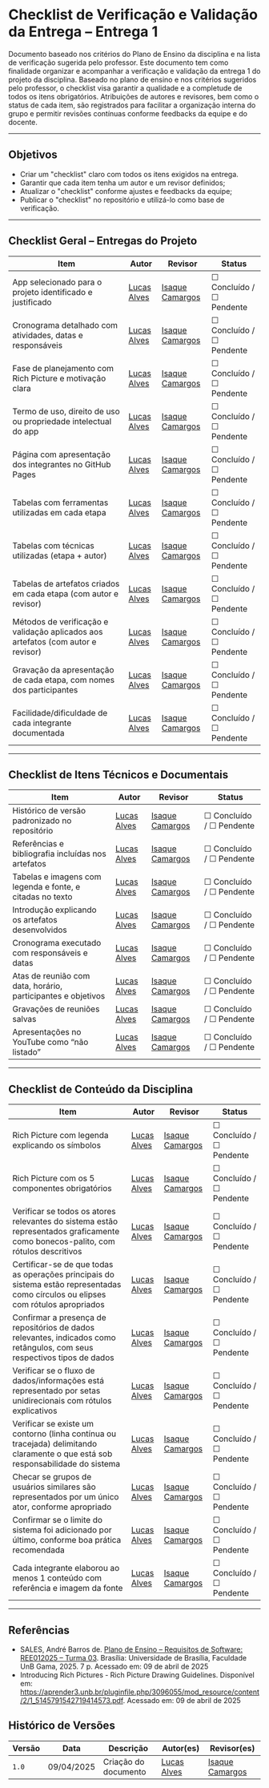 
# Checklist de Verificação e Validação da Entrega – Entrega 1

Documento baseado nos critérios do Plano de Ensino da disciplina e na lista de verificação sugerida pelo professor. Este documento tem como finalidade organizar e acompanhar a verificação e validação da entrega 1 do projeto da disciplina. Baseado no plano de ensino e nos critérios sugeridos pelo professor, o checklist visa garantir a qualidade e a completude de todos os itens obrigatórios. Atribuições de autores e revisores, bem como o status de cada item, são registrados para facilitar a organização interna do grupo e permitir revisões contínuas conforme feedbacks da equipe e do docente. 

---

## Objetivos
- Criar um "checklist" claro com todos os itens exigidos na entrega.
- Garantir que cada item tenha um autor e um revisor definidos;
- Atualizar o "checklist" conforme ajustes e feedbacks da equipe;
- Publicar o "checklist" no repositório e utilizá-lo como base de verificação.

---

## Checklist Geral – Entregas do Projeto

| Item                                                                                                  | Autor    | Revisor  | Status               |
|-------------------------------------------------------------------------------------------------------|----------|----------|----------------------|
| App selecionado para o projeto identificado e justificado                                            | [Lucas Alves](https://github.com/LucasAlves71) | [Isaque Camargos](https://github.com/isaqzin) | ☐ Concluído / ☐ Pendente |
| Cronograma detalhado com atividades, datas e responsáveis                                            | [Lucas Alves](https://github.com/LucasAlves71) | [Isaque Camargos](https://github.com/isaqzin) | ☐ Concluído / ☐ Pendente |
| Fase de planejamento com Rich Picture e motivação clara                                              | [Lucas Alves](https://github.com/LucasAlves71) | [Isaque Camargos](https://github.com/isaqzin) | ☐ Concluído / ☐ Pendente |
| Termo de uso, direito de uso ou propriedade intelectual do app                                        | [Lucas Alves](https://github.com/LucasAlves71) | [Isaque Camargos](https://github.com/isaqzin) | ☐ Concluído / ☐ Pendente |
| Página com apresentação dos integrantes no GitHub Pages                                               | [Lucas Alves](https://github.com/LucasAlves71) | [Isaque Camargos](https://github.com/isaqzin) | ☐ Concluído / ☐ Pendente |
| Tabelas com ferramentas utilizadas em cada etapa                                                      | [Lucas Alves](https://github.com/LucasAlves71) | [Isaque Camargos](https://github.com/isaqzin) | ☐ Concluído / ☐ Pendente |
| Tabelas com técnicas utilizadas (etapa + autor)                                                       | [Lucas Alves](https://github.com/LucasAlves71) | [Isaque Camargos](https://github.com/isaqzin) | ☐ Concluído / ☐ Pendente |
| Tabelas de artefatos criados em cada etapa (com autor e revisor)                                     | [Lucas Alves](https://github.com/LucasAlves71) | [Isaque Camargos](https://github.com/isaqzin) | ☐ Concluído / ☐ Pendente |
| Métodos de verificação e validação aplicados aos artefatos (com autor e revisor)                     | [Lucas Alves](https://github.com/LucasAlves71) | [Isaque Camargos](https://github.com/isaqzin) | ☐ Concluído / ☐ Pendente |
| Gravação da apresentação de cada etapa, com nomes dos participantes                                  | [Lucas Alves](https://github.com/LucasAlves71) | [Isaque Camargos](https://github.com/isaqzin) | ☐ Concluído / ☐ Pendente |
| Facilidade/dificuldade de cada integrante documentada                                                | [Lucas Alves](https://github.com/LucasAlves71) | [Isaque Camargos](https://github.com/isaqzin) | ☐ Concluído / ☐ Pendente |

---

## Checklist de Itens Técnicos e Documentais

| Item                                                                                                  | Autor    | Revisor  | Status               |
|-------------------------------------------------------------------------------------------------------|----------|----------|----------------------|
| Histórico de versão padronizado no repositório                                                       | [Lucas Alves](https://github.com/LucasAlves71) | [Isaque Camargos](https://github.com/isaqzin) | ☐ Concluído / ☐ Pendente |
| Referências e bibliografia incluídas nos artefatos                                                    | [Lucas Alves](https://github.com/LucasAlves71) | [Isaque Camargos](https://github.com/isaqzin) | ☐ Concluído / ☐ Pendente |
| Tabelas e imagens com legenda e fonte, e citadas no texto                                             | [Lucas Alves](https://github.com/LucasAlves71) | [Isaque Camargos](https://github.com/isaqzin) | ☐ Concluído / ☐ Pendente |
| Introdução explicando os artefatos desenvolvidos                                                      | [Lucas Alves](https://github.com/LucasAlves71) | [Isaque Camargos](https://github.com/isaqzin) | ☐ Concluído / ☐ Pendente |
| Cronograma executado com responsáveis e datas                                                         | [Lucas Alves](https://github.com/LucasAlves71) | [Isaque Camargos](https://github.com/isaqzin) | ☐ Concluído / ☐ Pendente |
| Atas de reunião com data, horário, participantes e objetivos                                          | [Lucas Alves](https://github.com/LucasAlves71) | [Isaque Camargos](https://github.com/isaqzin) | ☐ Concluído / ☐ Pendente |
| Gravações de reuniões salvas                                                                          | [Lucas Alves](https://github.com/LucasAlves71) | [Isaque Camargos](https://github.com/isaqzin) | ☐ Concluído / ☐ Pendente |
| Apresentações no YouTube como “não listado”                                                           | [Lucas Alves](https://github.com/LucasAlves71) | [Isaque Camargos](https://github.com/isaqzin) | ☐ Concluído / ☐ Pendente |

---

## Checklist de Conteúdo da Disciplina

| Item                                                                                                  | Autor    | Revisor  | Status               |
|-------------------------------------------------------------------------------------------------------|----------|----------|----------------------|
| Rich Picture com legenda explicando os símbolos                                                       | [Lucas Alves](https://github.com/LucasAlves71) | [Isaque Camargos](https://github.com/isaqzin) | ☐ Concluído / ☐ Pendente |
| Rich Picture com os 5 componentes obrigatórios                                                         | [Lucas Alves](https://github.com/LucasAlves71) | [Isaque Camargos](https://github.com/isaqzin) | ☐ Concluído / ☐ Pendente |
| Verificar se todos os atores relevantes do sistema estão representados graficamente como bonecos-palito, com rótulos descritivos                         | [Lucas Alves](https://github.com/LucasAlves71) | [Isaque Camargos](https://github.com/isaqzin) | ☐ Concluído / ☐ Pendente |
| Certificar-se de que todas as operações principais do sistema estão representadas como círculos ou elipses com rótulos apropriados                         | [Lucas Alves](https://github.com/LucasAlves71) | [Isaque Camargos](https://github.com/isaqzin) | ☐ Concluído / ☐ Pendente |
| Confirmar a presença de repositórios de dados relevantes, indicados como retângulos, com seus respectivos tipos de dados                         | [Lucas Alves](https://github.com/LucasAlves71) | [Isaque Camargos](https://github.com/isaqzin) | ☐ Concluído / ☐ Pendente |
| Verificar se o fluxo de dados/informações está representado por setas unidirecionais com rótulos explicativos                         | [Lucas Alves](https://github.com/LucasAlves71) | [Isaque Camargos](https://github.com/isaqzin) | ☐ Concluído / ☐ Pendente |
| Verificar se existe um contorno (linha contínua ou tracejada) delimitando claramente o que está sob responsabilidade do sistema                         | [Lucas Alves](https://github.com/LucasAlves71) | [Isaque Camargos](https://github.com/isaqzin) | ☐ Concluído / ☐ Pendente |
| Checar se grupos de usuários similares são representados por um único ator, conforme apropriado                         | [Lucas Alves](https://github.com/LucasAlves71) | [Isaque Camargos](https://github.com/isaqzin) | ☐ Concluído / ☐ Pendente |
| Confirmar se o limite do sistema foi adicionado por último, conforme boa prática recomendada                         | [Lucas Alves](https://github.com/LucasAlves71) | [Isaque Camargos](https://github.com/isaqzin) | ☐ Concluído / ☐ Pendente |
| Cada integrante elaborou ao menos 1 conteúdo com referência e imagem da fonte                         | [Lucas Alves](https://github.com/LucasAlves71) | [Isaque Camargos](https://github.com/isaqzin) | ☐ Concluído / ☐ Pendente |


---

## Referências
- SALES, André Barros de. [Plano de Ensino – Requisitos de Software: REE012025 – Turma 03](https://aprender3.unb.br/pluginfile.php/3095981/mod_resource/content/57/FGA0303-T03.pdf). Brasília: Universidade de Brasília, Faculdade UnB Gama, 2025. 7 p. Acessado em: 09 de abril de 2025
- Introducing Rich Pictures - Rich Picture Drawing Guidelines. Disponível em: https://aprender3.unb.br/pluginfile.php/3096055/mod_resource/content/2/1_5145791542719414573.pdf. Acessado em: 09 de abril de 2025

## Histórico de Versões

| Versão | Data       | Descrição            | Autor(es)                                                                                           | Revisor(es)                                      |
| ------ | ---------- | -------------------- | --------------------------------------------------------------------------------------------------- | ------------------------------------------------ |
| `1.0`  | 09/04/2025 | Criação do documento | [Lucas Alves](https://github.com/LucasAlves71) | [Isaque Camargos](https://github.com/isaqzin) |